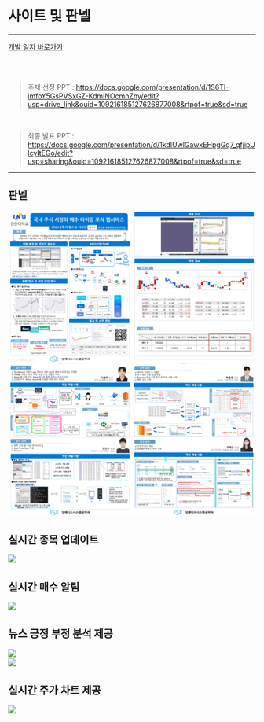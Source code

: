 # 사이트 및 판넬

---

[개발 일지 바로가기](https://inu-capstone-zeus.github.io/)    

<br>
<br>

> 주제 선정 PPT : https://docs.google.com/presentation/d/1S6TI-imfoY5GsPVSxGZ-KdmiNOcmnZny/edit?usp=drive_link&ouid=109216185127626877008&rtpof=true&sd=true

<br>

> 최종 발표 PPT : https://docs.google.com/presentation/d/1kdIUwlGawxEHpgGq7_qfjipUlcyItEGo/edit?usp=sharing&ouid=109216185127626877008&rtpof=true&sd=true


---

## 판넬

![](/image/판넬1.png)
![](/image/판넬2.png)


## 실시간 종목 업데이트  

![](/image/list_update.gif)  


## 실시간 매수 알림  

![](/image/buy_update.gif)  


## 뉴스 긍정 부정 분석 제공

![](/image/news1.gif)   
![](/image/news2.gif)  


## 실시간 주가 차트 제공 

![](/image/chart.gif)  

